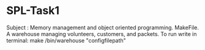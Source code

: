 # SPL-Task1
Subject : Memory management and object oriented programming. MakeFile.
A warehouse managing volunteers, customers, and packets.
To run write in terminal:
make
/bin/warehouse "configfilepath"
